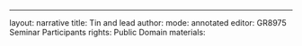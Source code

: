 ---
layout: narrative
title: Tin and lead
author:
mode: annotated
editor: GR8975 Seminar Participants
rights: Public Domain
materials: 